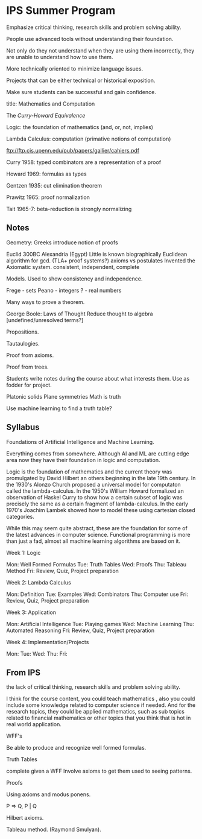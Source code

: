 # IPS Summer Program

Emphasize critical thinking, research skills and problem solving ability. 

People use advanced tools without understanding their foundation.

Not only do they not understand when they are using them incorrectly, they are unable to understand how to use them.

More technically oriented to minimize language issues.

Projects that can be either technical or historical exposition.

Make sure students can be successful and gain confidence.

title: Mathematics and Computation

The _Curry-Howard Equivalence_ 

Logic: the foundation of mathematics (and, or, not, implies)

Lambda Calculus: computation (primative notions of computation)

ftp://ftp.cis.upenn.edu/pub/papers/gallier/cahiers.pdf

Curry 1958: typed combinators are a representation of a proof

Howard 1969: formulas as types

Gentzen 1935: cut elimination theorem

Prawitz 1965: proof normalization

Tait 1965-7: beta-reduction is strongly normalizing

## Notes

Geometry: Greeks introduce notion of proofs

Euclid 300BC Alexandria (Egypt)
Little is known biographically
Euclidean algorithm for gcd. (TLA+ proof systems?)
axioms vs postulates
Invented the Axiomatic system.
consistent, independent, complete

Models. Used to show consistency and independence.

Frege - sets
Peano - integers
? - real numbers

Many ways to prove a theorem.

George Boole: Laws of Thought
Reduce thought to algebra
[undefined/unresolved terms?]

Propositions.

Tautaulogies.

Proof from axioms.

Proof from trees.

Students write notes during the course about what interests them. Use as fodder for project.

Platonic solids
Plane symmetries
Math is truth

Use machine learning to find a truth table?

## Syllabus

Foundations of Artificial Intelligence and Machine Learning.

Everything comes from somewhere. Although AI and ML are cutting
edge area now they have their foundation in logic and computation.

Logic is the foundation of mathematics and the current theory was
promulgated by David Hilbert an others beginning in the late 19th century. In the
1930's Alonzo Church proposed a universal model for computaton called the
lambda-calculus. In the 1950's William Howard formalized an observation of
Haskel Curry to show how a certain subset of logic was precisely the same
as a certain fragment of lambda-calculus.  In the early 1970's Joachim
Lambek showed how to model these using cartesian closed categories.

While this may seem quite abstract, these are the foundation for some of the
latest advances in computer science. Functional programming is more than
just a fad, almost all machine learning algorithms are based on it.

Week 1: Logic

Mon: Well Formed Formulas
Tue: Truth Tables
Wed: Proofs
Thu: Tableau Method
Fri: Review, Quiz, Project preparation

Week 2: Lambda Calculus

Mon: Definition
Tue: Examples
Wed: Combinators
Thu: Computer use
Fri: Review, Quiz, Project preparation

Week 3: Application

Mon: Artificial Intelligence
Tue: Playing games
Wed: Machine Learning
Thu: Automated Reasoning
Fri: Review, Quiz, Project preparation

Week 4: Implementation/Projects

Mon:
Tue:
Wed:
Thu:
Fri:

## From IPS

the lack of critical thinking, research skills and problem solving ability. 

I think for the course content, you could teach mathematics , also you could include some knowledge related to computer science if needed. And for the research topics, they could be applied mathematics, such as sub topics related to financial mathematics or other topics that you think that is hot in real world application. 



WFF's

Be able to produce and recognize well formed formulas.

Truth Tables

complete given a WFF
Involve axioms to get them used to seeing patterns.

Proofs

Using axioms and modus ponens.

P => Q, P | Q

Hilbert axioms.

Tableau method. (Raymond Smulyan).
